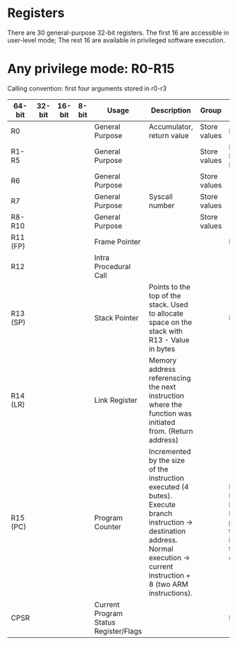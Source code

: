 # Registers
There are 30 general-purpose 32-bit registers.
The first 16 are accessible in user-level mode;
The rest 16 are available in privileged software execution.

# Any privilege mode: R0-R15
Calling convention: first four arguments stored in r0-r3

| 64-bit | 32-bit | 16-bit | 8-bit | Usage                                  | Description | Group | x86 Register |
|--------|--------|--------|-------|----------------------------------------|-------------|-------|--------------|
| R0     |        |        |       | General Purpose                        | Accumulator, return value            | Store values      | EAX          |
| R1-R5  |        |        |       | General Purpose                        |             | Store values      | EBX, ECX, EDX, ESI, EDI |
| R6     |        |        |       | General Purpose                        |             | Store values      | -            |
| R7     |        |        |       | General Purpose                        | Syscall number            | Store values      | -            |
| R8-R10 |        |        |       | General Purpose                        |             | Store values      | -            |
| R11 (FP)|        |        |       | Frame Pointer                          |             |       | EBP          |
| R12    |        |        |       | Intra Procedural Call                  |             |       | -            |
| R13 (SP)|        |        |       | Stack Pointer                          | Points to the top of the stack. Used to allocate space on the stack with R13 - Value in bytes            |       | ESP          |
| R14 (LR)|        |        |       | Link Register                          | Memory address referenscing the next instruction where the function was initiated from. (Return address)            |       | -            |
| R15 (PC)|        |        |       | Program Counter                        | Incremented by the size of the instruction executed (4 butes). Execute branch instruction -> destination address. Normal execution -> current instruction + 8 (two ARM instructions).            |       | EIP. Remember: Here the PC always points to the next instruction to be executed.          |
| CPSR   |        |        |       | Current Program Status Register/Flags  |             |       | EFLAGS       |



